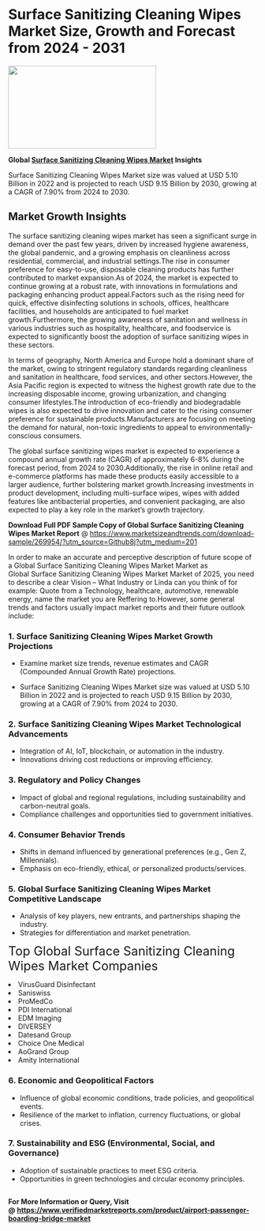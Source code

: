 <H1>Surface Sanitizing Cleaning Wipes Market Size, Growth and Forecast from 2024 - 2031</H1><img class="aligncenter size-medium wp-image-584254" src="https://thirdeyenews.in/wp-content/uploads/2024/09/Global-Market-Research-300x168.jpeg" alt="" width="300" height="168" /><p><strong>Global&nbsp;<a href="https://www.marketsizeandtrends.com/download-sample/269954/?utm_source=Github8j?utm_medium=201">Surface Sanitizing Cleaning Wipes Market</a> Insights</strong></p><p>Surface Sanitizing Cleaning Wipes Market size was valued at USD 5.10 Billion in 2022 and is projected to reach USD 9.15 Billion by 2030, growing at a CAGR of 7.90% from 2024 to 2030.</p><p><h2>Market Growth Insights</h2> <p>The surface sanitizing cleaning wipes market has seen a significant surge in demand over the past few years, driven by increased hygiene awareness, the global pandemic, and a growing emphasis on cleanliness across residential, commercial, and industrial settings.The rise in consumer preference for easy-to-use, disposable cleaning products has further contributed to market expansion.As of 2024, the market is expected to continue growing at a robust rate, with innovations in formulations and packaging enhancing product appeal.Factors such as the rising need for quick, effective disinfecting solutions in schools, offices, healthcare facilities, and households are anticipated to fuel market growth.Furthermore, the growing awareness of sanitation and wellness in various industries such as hospitality, healthcare, and foodservice is expected to significantly boost the adoption of surface sanitizing wipes in these sectors.</p> <p>In terms of geography, North America and Europe hold a dominant share of the market, owing to stringent regulatory standards regarding cleanliness and sanitation in healthcare, food services, and other sectors.However, the Asia Pacific region is expected to witness the highest growth rate due to the increasing disposable income, growing urbanization, and changing consumer lifestyles.The introduction of eco-friendly and biodegradable wipes is also expected to drive innovation and cater to the rising consumer preference for sustainable products.Manufacturers are focusing on meeting the demand for natural, non-toxic ingredients to appeal to environmentally-conscious consumers.</p> <p>The global surface sanitizing wipes market is expected to experience a compound annual growth rate (CAGR) of approximately 6-8% during the forecast period, from 2024 to 2030.Additionally, the rise in online retail and e-commerce platforms has made these products easily accessible to a larger audience, further bolstering market growth.Increasing investments in product development, including multi-surface wipes, wipes with added features like antibacterial properties, and convenient packaging, are also expected to play a key role in the market’s growth trajectory.</p> <p><span class=""><strong>Download Full PDF Sample Copy of Global Surface Sanitizing Cleaning Wipes Market Report</strong> @ <a href="https://www.marketsizeandtrends.com/download-sample/269954/?utm_source=Github8j?utm_medium=201" target="_blank">https://www.marketsizeandtrends.com/download-sample/269954/?utm_source=Github8j?utm_medium=201</a></span></p><p>In order to make an accurate and perceptive description of future scope of a Global&nbsp;Surface Sanitizing Cleaning Wipes Market Market as Global&nbsp;Surface Sanitizing Cleaning Wipes Market Market of 2025, you need to describe a clear Vision &ndash; What Industry or Linda can you think of for example: Quote from a Technology, healthcare, automotive, renewable energy, name the market you are Reffering to.However, some general trends and factors usually impact market reports and their future outlook include:</p><h3>1.&nbsp;<strong>Surface Sanitizing Cleaning Wipes Market Growth Projections</strong></h3><ul><li>Examine market size trends, revenue estimates and CAGR (Compounded Annual Growth Rate) projections.</li><li><p>Surface Sanitizing Cleaning Wipes Market size was valued at USD 5.10 Billion in 2022 and is projected to reach USD 9.15 Billion by 2030, growing at a CAGR of 7.90% from 2024 to 2030.</p></li></ul><h3>2.&nbsp;<strong>Surface Sanitizing Cleaning Wipes Market Technological Advancements</strong></h3><ul><li>Integration of AI, IoT, blockchain, or automation in the industry.</li><li>Innovations driving cost reductions or improving efficiency.</li></ul><h3>3.&nbsp;<strong>Regulatory and Policy Changes</strong></h3><ul><li>Impact of global and regional regulations, including sustainability and carbon-neutral goals.</li><li>Compliance challenges and opportunities tied to government initiatives.</li></ul><h3>4.&nbsp;<strong>Consumer Behavior Trends</strong></h3><ul><li>Shifts in demand influenced by generational preferences (e.g., Gen Z, Millennials).</li><li>Emphasis on eco-friendly, ethical, or personalized products/services.</li></ul><h3>5.&nbsp;<strong>Global Surface Sanitizing Cleaning Wipes Market Competitive Landscape</strong></h3><ul><li>Analysis of key players, new entrants, and partnerships shaping the industry.</li><li>Strategies for differentiation and market penetration.</li></ul><p data-pm-slice="1 1 []"><span style="color: inherit; font-family: inherit; font-size: 25px;">Top Global Surface Sanitizing Cleaning Wipes Market Companies</span></p><div class="" data-test-id=""><p><li>VirusGuard Disinfectant</li><li> Saniswiss</li><li> ProMedCo</li><li> PDI International</li><li> EDM Imaging</li><li> DIVERSEY</li><li> Datesand Group</li><li> Choice One Medical</li><li> AoGrand Group</li><li> Amity International</li></p></div><h3>6.&nbsp;<strong>Economic and Geopolitical Factors</strong></h3><ul><li>Influence of global economic conditions, trade policies, and geopolitical events.</li><li>Resilience of the market to inflation, currency fluctuations, or global crises.</li></ul><h3>7.&nbsp;<strong>Sustainability and ESG (Environmental, Social, and Governance)</strong></h3><ul><li>Adoption of sustainable practices to meet ESG criteria.</li><li>Opportunities in green technologies and circular economy principles.</li></ul><h2><strong style="font-size: 14px;">For More Information or Query, Visit @&nbsp;</strong><a style="background-color: #ffffff; font-size: 14px;" href="https://www.marketsizeandtrends.com/report/surface-sanitizing-cleaning-wipes-market/" target="_blank">https://www.verifiedmarketreports.com/product/airport-passenger-boarding-bridge-market</a></h2>